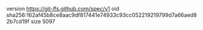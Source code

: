 version https://git-lfs.github.com/spec/v1
oid sha256:162af45b8ce8aac9df817441e74933c93cc052219219799d7a66aed82b7cd19f
size 5097

